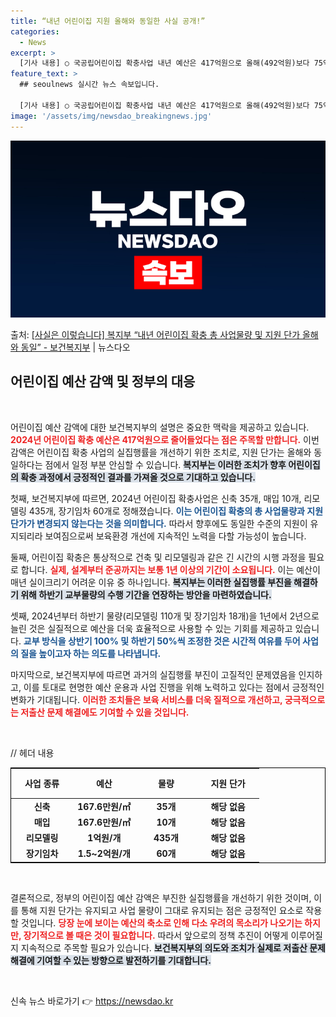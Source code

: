 ```yaml
---
title: “내년 어린이집 지원 올해와 동일한 사실 공개!”
categories:
  - News
excerpt: >
  [기사 내용] ○ 국공립어린이집 확충사업 내년 예산은 417억원으로 올해(492억원)보다 75억원(15.3%…
feature_text: >
  ## seoulnews 실시간 뉴스 속보입니다.

  [기사 내용] ○ 국공립어린이집 확충사업 내년 예산은 417억원으로 올해(492억원)보다 75억원(15.3%…
image: '/assets/img/newsdao_breakingnews.jpg'
---
```


![뉴스다오 속보](/assets/img/newsdao_breakingnews.jpg)

<p>출처: <a href="https://newsdao.kr/2280" rel="dofollow">[사실은 이렇습니다] 복지부 “내년 어린이집 확충 총 사업물량 및 지원 단가 올해와 동일” - 보건복지부</a> | 뉴스다오</p>

<h2 data-ke-size="size26">어린이집 예산 감액 및 정부의 대응</h2>

<p data-ke-size="size16">&nbsp;</p>

어린이집 예산 감액에 대한 보건복지부의 설명은 중요한 맥락을 제공하고 있습니다. <b><span style="color: #ee2323;">2024년 어린이집 확충 예산은 417억원으로 줄어들었다는 점은 주목할 만합니다.</span></b> 이번 감액은 어린이집 확충 사업의 실집행률을 개선하기 위한 조치로, 지원 단가는 올해와 동일하다는 점에서 일정 부분 안심할 수 있습니다. <b><span style="background-color: #21538527;">복지부는 이러한 조치가 향후 어린이집의 확충 과정에서 긍정적인 결과를 가져올 것으로 기대하고 있습니다.</span></b> 

첫째, 보건복지부에 따르면, 2024년 어린이집 확충사업은 신축 35개, 매입 10개, 리모델링 435개, 장기임차 60개로 정해졌습니다. <b><span style="color: #1a5490;">이는 어린이집 확충의 총 사업물량과 지원 단가가 변경되지 않는다는 것을 의미합니다.</span></b> 따라서 향후에도 동일한 수준의 지원이 유지되리라 보여짐으로써 보육환경 개선에 지속적인 노력을 다할 가능성이 높습니다.

둘째, 어린이집 확충은 통상적으로 건축 및 리모델링과 같은 긴 시간의 시행 과정을 필요로 합니다. <b><span style="color: #ee2323;">실제, 설계부터 준공까지는 보통 1년 이상의 기간이 소요됩니다.</span></b> 이는 예산이 매년 실이크리기 어려운 이유 중 하나입니다. <b><span style="background-color: #21538527;">복지부는 이러한 실집행률 부진을 해결하기 위해 하반기 교부물량의 수행 기간을 연장하는 방안을 마련하였습니다.</span></b> 

셋째, 2024년부터 하반기 물량(리모델링 110개 및 장기임차 18개)을 1년에서 2년으로 늘린 것은 실질적으로 예산을 더욱 효율적으로 사용할 수 있는 기회를 제공하고 있습니다. <b><span style="color: #1a5490;">교부 방식을 상반기 100% 및 하반기 50%씩 조정한 것은 시간적 여유를 두어 사업의 질을 높이고자 하는 의도를 나타냅니다.</span></b> 

마지막으로, 보건복지부에 따르면 과거의 실집행률 부진이 고질적인 문제였음을 인지하고, 이를 토대로 현명한 예산 운용과 사업 진행을 위해 노력하고 있다는 점에서 긍정적인 변화가 기대됩니다. <b><span style="color: #ee2323;">이러한 조치들은 보육 서비스를 더욱 질적으로 개선하고, 궁극적으로는 저출산 문제 해결에도 기여할 수 있을 것입니다.</span></b>

<p data-ke-size="size16">&nbsp;</p>

<table style="width: 100%; border-collapse: collapse; border: 1px solid black;">
    <thead>
        <tr>
// 헤더 내용
            <th style="width: 25%; text-align: center; height: 40px;"><b>사업 종류</b></th>
            <th style="width: 25%; text-align: center; height: 40px;"><b>예산</b></th>
            <th style="width: 25%; text-align: center; height: 40px;"><b>물량</b></th>
            <th style="width: 25%; text-align: center; height: 40px;"><b>지원 단가</b></th>
        </tr>
    </thead>
    <tbody>
        <tr>
            <td style="text-align: center; height: 17px;"><b>신축</b></td>
            <td style="text-align: center; height: 17px;"><b>167.6만원/㎡</b></td>
            <td style="text-align: center; height: 17px;"><b>35개</b></td>
            <td style="text-align: center; height: 17px;"><b>해당 없음</b></td>
        </tr>
        <tr>
            <td style="text-align: center; height: 17px;"><b>매입</b></td>
            <td style="text-align: center; height: 17px;"><b>167.6만원/㎡</b></td>
            <td style="text-align: center; height: 17px;"><b>10개</b></td>
            <td style="text-align: center; height: 17px;"><b>해당 없음</b></td>
        </tr>
        <tr>
            <td style="text-align: center; height: 17px;"><b>리모델링</b></td>
            <td style="text-align: center; height: 17px;"><b>1억원/개</b></td>
            <td style="text-align: center; height: 17px;"><b>435개</b></td>
            <td style="text-align: center; height: 17px;"><b>해당 없음</b></td>
        </tr>
        <tr>
            <td style="text-align: center; height: 17px;"><b>장기임차</b></td>
            <td style="text-align: center; height: 17px;"><b>1.5~2억원/개</b></td>
            <td style="text-align: center; height: 17px;"><b>60개</b></td>
            <td style="text-align: center; height: 17px;"><b>해당 없음</b></td>
        </tr>
    </tbody>
</table>

<p data-ke-size="size16">&nbsp;</p>

결론적으로, 정부의 어린이집 예산 감액은 부진한 실집행률을 개선하기 위한 것이며, 이를 통해 지원 단가는 유지되고 사업 물량이 그대로 유지되는 점은 긍정적인 요소로 작용할 것입니다. <b><span style="color: #ee2323;">당장 눈에 보이는 예산의 축소로 인해 다소 우려의 목소리가 나오기는 하지만, 장기적으로 볼 때은 것이 필요합니다.</span></b> 따라서 앞으로의 정책 추진이 어떻게 이루어질지 지속적으로 주목할 필요가 있습니다. <b><span style="background-color: #21538527;">보건복지부의 의도와 조치가 실제로 저출산 문제 해결에 기여할 수 있는 방향으로 발전하기를 기대합니다.</span></b>

<p data-ke-size="size16">&nbsp;</p> 

신속 뉴스 바로가기 👉 <a href="https://newsdao.kr" rel="dofollow">https://newsdao.kr</a>


